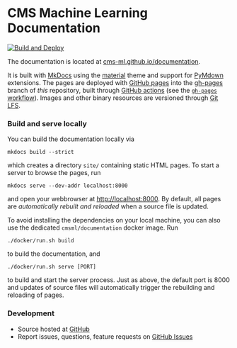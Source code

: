 # CMS Machine Learning Documentation

[![Build and Deploy](https://github.com/cms-ml/documentation/workflows/Build%20and%20Deploy/badge.svg)](https://github.com/cms-ml/documentation/actions?query=workflow%3A%22Build+and+Deploy%22)

The documentation is located at [cms-ml.github.io/documentation](https://cms-ml.github.io/documentation).

It is built with [MkDocs](https://www.mkdocs.org) using the [material](https://squidfunk.github.io/mkdocs-material) theme and support for [PyMdown](https://facelessuser.github.io/pymdown-extensions/) extensions.
The pages are deployed with [GitHub pages](https://pages.github.com) into the [gh-pages](https://github.com/cms-ml/documentation/tree/gh-pages) branch of *this* repository, built through [GitHub actions](https://github.com/features/actions) (see the [`gh-pages` workflow](.github/workflow/gh-pages.yml)).
Images and other binary resources are versioned through [Git LFS](https://git-lfs.github.com).


### Build and serve locally

You can build the documentation locally via

```shell
mkdocs build --strict
```

which creates a directory `site/` containing static HTML pages.
To start a server to browse the pages, run

```shell
mkdocs serve --dev-addr localhost:8000
```

and open your webbrowser at [http://localhost:8000](http://localhost:8000).
By default, all pages are *automatically rebuilt and reloaded* when a source file is updated.

To avoid installing the dependencies on your local machine, you can also use the dedicated `cmsml/documentation` docker image.
Run

```shell
./docker/run.sh build
```

to build the documentation, and

```shell
./docker/run.sh serve [PORT]
```

to build and start the server process.
Just as above, the default port is 8000 and updates of source files will automatically trigger the rebuilding and reloading of pages.


### Development

- Source hosted at [GitHub](https://github.com/cms-ml/documentation)
- Report issues, questions, feature requests on [GitHub Issues](https://github.com/cms-ml/cmsml/issues)
